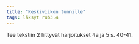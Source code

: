 ```yaml
---
title: "Keskiviikon tunnille"
tags: läksyt rub3.4
---
```


Tee tekstiin 2 liittyvät harjoitukset 4a ja 5 s. 40-41.